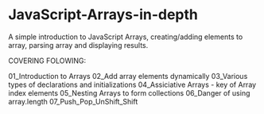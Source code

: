 # JavaScript-Arrays-in-depth
A simple introduction to JavaScript Arrays, creating/adding elements to array, parsing array and displaying results.

COVERING FOLOWING:

01_Introduction to Arrays
02_Add array elements dynamically
03_Various types of declarations and initializations
04_Assiciative Arrays - key of Array index elements
05_Nesting Arrays to form collections
06_Danger of using array.length
07_Push_Pop_UnShift_Shift

